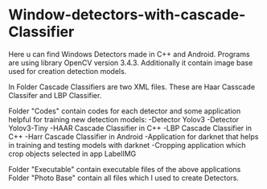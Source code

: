 # Window-detectors-with-cascade-Classifier
Here u can find Windows Detectors made in C++ and Android. Programs are using library OpenCV version 3.4.3.  Additionally it contain image base used for creation detection models.

In Folder Cascade Classifiers are  two XML files. These are Haar Casscade Classifer and LBP Classifier.

Folder "Codes" contain codes for each detector and some application helpful for training new detection models:
-Detector Yolov3
-Detector Yolov3-Tiny
-HAAR Cascade Classifier in C++
-LBP Cascade Classifier in C++
-Harr Cascade Classifier in Android
-Application for darknet that helps in training and testing models with darknet
-Cropping application which crop objects selected in app LabelIMG

Folder "Executable" contain executable files of the above applications
Folder "Photo Base" contain all files which I used to create Detectors. 
